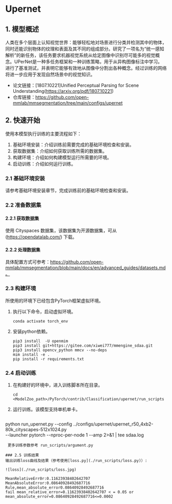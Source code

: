 
# Upernet
## 1. 模型概述
人类在多个层面上认知视觉世界：能够轻松地对场景进行分类并检测其中的物体，同时还能识别物体的纹理和表面及其不同的组成部分。研究了一项名为“统一感知解析”的新任务，该任务要求机器视觉系统从给定图像中识别尽可能多的视觉概念。UPerNet是一种多任务框架和一种训练策略，用于从异构图像标注中学习。进行了基准测试，并表明它能够有效地从图像中分割出各种概念。经过训练的网络将进一步应用于发现自然场景中的视觉知识。

- 论文链接：[1807.10221\]Unified Perceptual Parsing for Scene Understanding(https://arxiv.org/pdf/1807.10221)
- 仓库链接：https://github.com/open-mmlab/mmsegmentation/tree/main/configs/upernet

## 2. 快速开始
使用本模型执行训练的主要流程如下：
1. 基础环境安装：介绍训练前需要完成的基础环境检查和安装。
2. 获取数据集：介绍如何获取训练所需的数据集。
3. 构建环境：介绍如何构建模型运行所需要的环境。
4. 启动训练：介绍如何运行训练。

### 2.1 基础环境安装

请参考基础环境安装章节，完成训练前的基础环境检查和安装。

### 2.2 准备数据集
#### 2.2.1 获取数据集
 使用 Cityspaces 数据集，该数据集为开源数据集，可从 (https://opendatalab.com/) 下载。

#### 2.2.2 处理数据集
具体配置方式可参考：https://github.com/open-mmlab/mmsegmentation/blob/main/docs/en/advanced_guides/datasets.md。


### 2.3 构建环境

所使用的环境下已经包含PyTorch框架虚拟环境。
1. 执行以下命令，启动虚拟环境。
    ```
    conda activate torch_env
    ```
2. 安装python依赖。
    ```
    pip3 install  -U openmim 
    pip3 install git+https://gitee.com/xiwei777/mmengine_sdaa.git 
    pip3 install opencv_python mmcv --no-deps
    mim install -e .
    pip install -r requirements.txt

    ```

### 2.4 启动训练

1. 在构建好的环境中，进入训练脚本所在目录。
    ```
    cd <ModelZoo_path>/PyTorch/contrib/Classification/upernet/run_scripts
    ```

2. 运行训练。该模型支持单机单卡。
    ```
python run_upernet.py --config ../configs/upernet/upernet_r50_4xb2-80k_cityscapes-512x1024.py \
       --launcher pytorch --nproc-per-node 1 --amp 2>&1 | tee sdaa.log
   ```
    更多训练参数参考 run_scripts/argument.py

### 2.5 训练结果
输出训练loss曲线及结果（参考使用[loss.py](./run_scripts/loss.py)）: 

![loss](./run_scripts/loss.jpg)

MeanRelativeErr0r:0.11623938402642707
MeanAbsoluteError:0.08640928492687716
Rule,mean_absolute_error0.08640928492687716
fail mean_relative_error=0.11623938402642707 < = 0.05 or mean_absolute_error=0.08640928492687716<=0.0002


